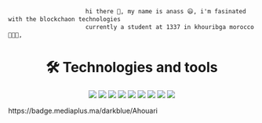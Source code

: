                          hi there 👋, my name is anass 😃, i'm fasinated with the blockchaon technologies
                          currently a student at 1337 in khouribga morocco 👨🏻‍💻,
                       
</p>

<h1 align="center">🛠 Technologies and tools</h1>
<p align="center">
   <a>
    <img src="https://img.shields.io/badge/Python-43aa8b?style=for-the-badge&logo=python&logoColor=white"/>
  </a>
  <a>
    <img src="https://img.shields.io/badge/Tailwind_CSS-43aa8b?style=for-the-badge&logo=tailwind-css&logoColor=white"/>
  </a>
  <a>
    <img src="https://img.shields.io/badge/React-43aa8b?style=for-the-badge&logo=react&logoColor=white"/>
  </a>
  <a>
    <img src="https://img.shields.io/badge/Django-43aa8b?style=for-the-badge&logo=django&logoColor=white"/>
  </a>
  <a>
    <img src="https://img.shields.io/badge/JavaScript-43aa8b?style=for-the-badge&logo=javascript&logoColor=white"/>
  </a>
  <a>
    <img src="https://img.shields.io/badge/HTML5-43aa8b?style=for-the-badge&logo=html5&logoColor=white"/>
  </a>
  <a>
    <img src="https://img.shields.io/badge/CSS3-43aa8b?style=for-the-badge&logo=css3&logoColor=white"/>
  </a>
  <a>
    <img src="https://img.shields.io/badge/Sass-43aa8b?style=for-the-badge&logo=sass&logoColor=white"/>
  </a>
  <a>
    <img src="https://img.shields.io/badge/MySQL-43aa8b?style=for-the-badge&logo=mysql&logoColor=white"/>
  </a> 


</p>
                https://badge.mediaplus.ma/darkblue/Ahouari       
<a href="https://github.com/JaeSeoKim/
<!-- #
[![42 Profile Card](https://1337-readme.vercel.app/api/profile?cursus=42cursus&dark=true&login=ahouari)](https://github.com/mohouyizme/1337-readme)
 -->
[![Anurag's GitHub stats](https://github-readme-stats.vercel.app/api?username=shinraxtensei&show_icons=true&theme=radical)](https://github.com/anuraghazra/github-readme-stats)
[![Top Langs](https://github-readme-stats.vercel.app/api/top-langs/?username=shinraxtensei&show_icons=true&theme=radical)](https://github.com/anuraghazra/github-readme-stats)

![snake gif](https://github.com/shinraxtensei/shinraxtensei/blob/output/github-contribution-grid-snake.gif)
